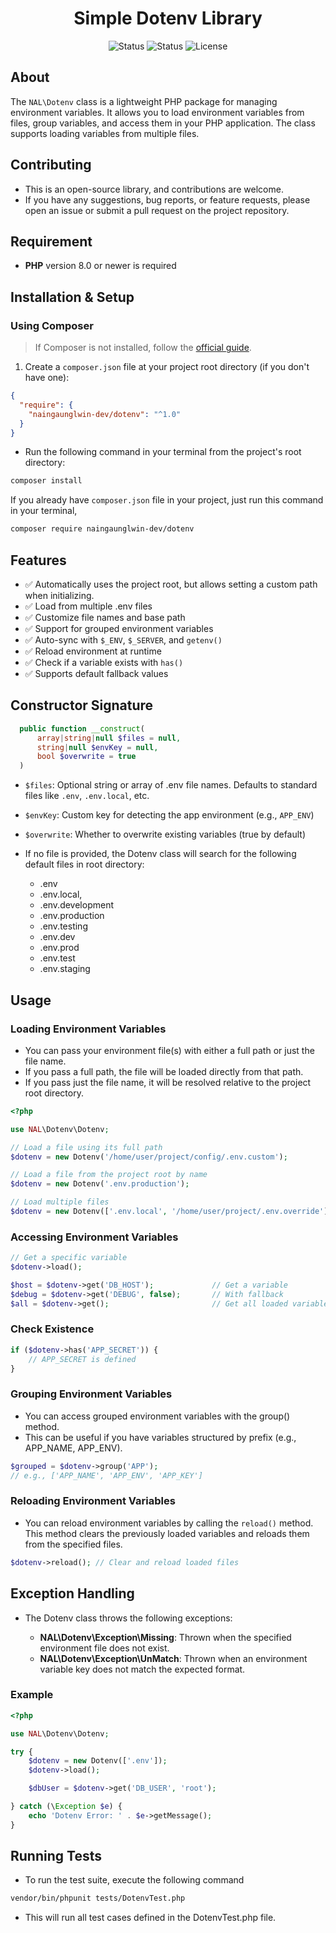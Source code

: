 <div align="center">

# Simple Dotenv Library
![Status](https://img.shields.io/badge/test-pass-green)
![Status](https://img.shields.io/badge/coverage-100%25-green)
![License](https://img.shields.io/badge/license-MIT-blue.svg)

</div>

## About
The `NAL\Dotenv` class is a lightweight PHP package for managing environment variables.
It allows you to load environment variables from files, group variables, and access them in your PHP application.
The class supports loading variables from multiple files.

## Contributing
- This is an open-source library, and contributions are welcome.
- If you have any suggestions, bug reports, or feature requests, please open an issue or submit a pull request on the project repository.

## Requirement
- **PHP** version 8.0 or newer is required

## Installation & Setup

### Using Composer
> If Composer is not installed, follow the [official guide](https://getcomposer.org/download/).

1. Create a `composer.json` file at your project root directory (if you don't have one):
```json
{
  "require": {
    "naingaunglwin-dev/dotenv": "^1.0"
  }
}
```

- Run the following command in your terminal from the project's root directory:
```bash
composer install
```

If you already have `composer.json` file in your project, just run this command in your terminal,
```bash
composer require naingaunglwin-dev/dotenv
```

## Features

- ✅ Automatically uses the project root, but allows setting a custom path when initializing.
- ✅ Load from multiple .env files
- ✅ Customize file names and base path
- ✅ Support for grouped environment variables
- ✅ Auto-sync with `$_ENV`, `$_SERVER`, and `getenv()`
- ✅ Reload environment at runtime
- ✅ Check if a variable exists with `has()`
- ✅ Supports default fallback values

## Constructor Signature
```php
  public function __construct(
      array|string|null $files = null,
      string|null $envKey = null,
      bool $overwrite = true
  )
```
- `$files`: Optional string or array of .env file names. Defaults to standard files like `.env`, `.env.local`, etc.
- `$envKey`: Custom key for detecting the app environment (e.g., `APP_ENV`)
- `$overwrite`: Whether to overwrite existing variables (true by default)


- If no file is provided, the Dotenv class will search for the following default files in root directory:
  - .env
  - .env.local,
  - .env.development
  - .env.production
  - .env.testing
  - .env.dev
  - .env.prod
  - .env.test
  - .env.staging

## Usage

### Loading Environment Variables
- You can pass your environment file(s) with either a full path or just the file name.
- If you pass a full path, the file will be loaded directly from that path.
- If you pass just the file name, it will be resolved relative to the project root directory.

```php
<?php

use NAL\Dotenv\Dotenv;

// Load a file using its full path
$dotenv = new Dotenv('/home/user/project/config/.env.custom');

// Load a file from the project root by name
$dotenv = new Dotenv('.env.production');

// Load multiple files
$dotenv = new Dotenv(['.env.local', '/home/user/project/.env.override']);
```

### Accessing Environment Variables

```php
// Get a specific variable
$dotenv->load();

$host = $dotenv->get('DB_HOST');             // Get a variable
$debug = $dotenv->get('DEBUG', false);       // With fallback
$all = $dotenv->get();                       // Get all loaded variables
```

### Check Existence
```php
if ($dotenv->has('APP_SECRET')) {
    // APP_SECRET is defined
}
```

### Grouping Environment Variables
- You can access grouped environment variables with the group() method.
- This can be useful if you have variables structured by prefix (e.g., APP_NAME, APP_ENV).

```php
$grouped = $dotenv->group('APP');
// e.g., ['APP_NAME', 'APP_ENV', 'APP_KEY']
```

### Reloading Environment Variables
- You can reload environment variables by calling the `reload()` method. This method clears the previously loaded variables and reloads them from the specified files.
```php
$dotenv->reload(); // Clear and reload loaded files
```

## Exception Handling
- The Dotenv class throws the following exceptions:

  - **NAL\Dotenv\Exception\Missing**: Thrown when the specified environment file does not exist.
  - **NAL\Dotenv\Exception\UnMatch**: Thrown when an environment variable key does not match the expected format.

### Example
```php
<?php

use NAL\Dotenv\Dotenv;

try {
    $dotenv = new Dotenv(['.env']);
    $dotenv->load();

    $dbUser = $dotenv->get('DB_USER', 'root');

} catch (\Exception $e) {
    echo 'Dotenv Error: ' . $e->getMessage();
}
```

## Running Tests

- To run the test suite, execute the following command
```bash
vendor/bin/phpunit tests/DotenvTest.php
```
- This will run all test cases defined in the DotenvTest.php file.
